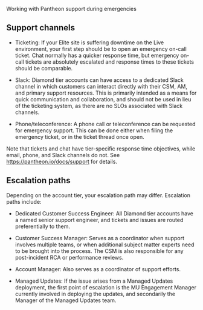 Working with Pantheon support during emergencies

## Support channels

* Ticketing: If your Elite site is suffering downtime on the Live environment, your first step should be to open an emergency on-call ticket. 
Chat normally has a quicker response time, but emergency on-call tickets are absolutely escalated and response times to these tickets should be comparable. 

* Slack: Diamond tier accounts can have access to a dedicated Slack channel in which customers can interact directly with their CSM, AM, and primary support resources. This is primarily intended as a means for quick communication and collaboration, and should not be used in lieu of the ticketing system, as there are no SLOs associated with Slack channels.

* Phone/teleconference: A phone call or teleconference can be requested for emergency support. This can be done either when filing the emergency ticket, or in the ticket thread once open.

Note that tickets and chat have tier-specific response time objectives, while email, phone, and Slack channels do not. See https://pantheon.io/docs/support for details.


## Escalation paths

Depending on the account tier, your escalation path may differ. Escalation paths include:

* Dedicated Customer Success Engineer: All Diamond tier accounts have a named senior support engineer, and tickets and issues are routed preferentially to them. 

* Customer Success Manager: Serves as a coordinator when support involves multiple teams, or when additional subject matter experts need to be brought into the process. The CSM is also responsible for any post-incident RCA or performance reviews.

* Account Manager: Also serves as a coordinator of support efforts.

* Managed Updates: If the issue arises from a Managed Updates deployment, the first point of escalation is the MU Engagement Manager currently involved in deploying the updates, and secondarily the Manager of the Managed Updates team.
